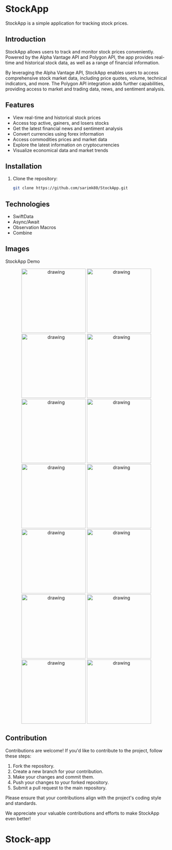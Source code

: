 # StockApp

StockApp is a simple application for tracking stock prices.

## Introduction

StockApp allows users to track and monitor stock prices conveniently. Powered by the Alpha Vantage API and Polygon API, the app provides real-time and historical stock data, as well as a range of financial information.

By leveraging the Alpha Vantage API, StockApp enables users to access comprehensive stock market data, including price quotes, volume, technical indicators, and more. The Polygon API integration adds further capabilities, providing access to market and trading data, news, and sentiment analysis.

## Features

- View real-time and historical stock prices
- Access top active, gainers, and losers stocks
- Get the latest financial news and sentiment analysis
- Convert currencies using forex information
- Access commodities prices and market data
- Explore the latest information on cryptocurrencies
- Visualize economical data and market trends

## Installation

1. Clone the repository:

   ```bash
   git clone https://github.com/sarimk80/StockApp.git 

## Technologies

- SwiftData
- Async/Await
- Observation Macros
- Combine

## Images

StockApp Demo

<div align="center">
    <img src="StockApp/readMeAssets/Simulator Screenshot - iPhone 14 Pro - 2023-07-11 at 12.01.20.png" alt="drawing" width="200"/>
    <img src="StockApp/readMeAssets/Simulator Screenshot - iPhone 14 Pro - 2023-07-11 at 12.01.24.png" alt="drawing" width="200"/>
    <img src="StockApp/readMeAssets/Simulator Screenshot - iPhone 14 Pro - 2023-07-11 at 14.55.53.png" alt="drawing" width="200"/>
    <img src="StockApp/readMeAssets/Simulator Screenshot - iPhone 14 Pro - 2023-07-11 at 14.56.11.png" alt="drawing" width="200"/>
    <img src="StockApp/readMeAssets/Simulator Screenshot - iPhone 14 Pro - 2023-07-11 at 14.56.32.png" alt="drawing" width="200"/>
    <img src="StockApp/readMeAssets/Simulator Screenshot - iPhone 14 Pro - 2023-07-12 at 13.45.33.png" alt="drawing" width="200"/>
    <img src="StockApp/readMeAssets/Simulator Screenshot - iPhone 14 Pro - 2023-07-12 at 13.45.37.png" alt="drawing" width="200"/>
    <img src="StockApp/readMeAssets/Simulator Screenshot - iPhone 14 Pro - 2023-07-12 at 13.45.40.png" alt="drawing" width="200"/>
    <img src="StockApp/readMeAssets/Simulator Screenshot - iPhone 14 Pro - 2023-07-12 at 13.45.46.png" alt="drawing" width="200"/>
    <img src="StockApp/readMeAssets/Simulator Screenshot - iPhone 14 Pro - 2023-07-22 at 16.48.49.png" alt="drawing" width="200"/>
    <img src="StockApp/readMeAssets/Simulator Screenshot - iPhone 14 Pro - 2023-07-22 at 16.49.02.png" alt="drawing" width="200"/>
    <img src="StockApp/readMeAssets/Simulator Screenshot - iPhone 14 Pro - 2023-07-22 at 16.49.23.png" alt="drawing" width="200"/>
    <img src="StockApp/readMeAssets/Simulator Screenshot - iPhone 14 Pro - 2023-07-22 at 16.49.29.png" alt="drawing" width="200"/>
    <img src="StockApp/readMeAssets/Simulator Screenshot - iPhone 14 Pro - 2023-07-22 at 16.49.39.png" alt="drawing" width="200"/>
</div>

## Contribution

Contributions are welcome! If you'd like to contribute to the project, follow these steps:

1. Fork the repository.
2. Create a new branch for your contribution.
3. Make your changes and commit them.
4. Push your changes to your forked repository.
5. Submit a pull request to the main repository.

Please ensure that your contributions align with the project's coding style and standards.

We appreciate your valuable contributions and efforts to make StockApp even better!
# Stock-app
